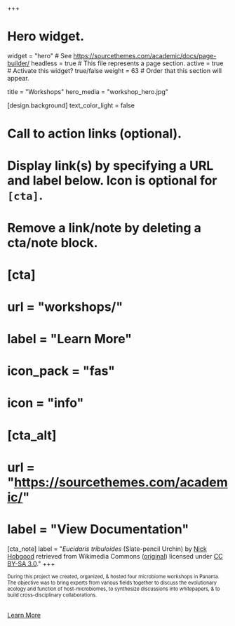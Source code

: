 +++
# Hero widget.
widget = "hero"  # See https://sourcethemes.com/academic/docs/page-builder/
headless = true  # This file represents a page section.
active = true  # Activate this widget? true/false
weight = 63  # Order that this section will appear.

title = "Workshops"
hero_media = "workshop_hero.jpg"

[design.background]
  text_color_light = false

# Call to action links (optional).
#   Display link(s) by specifying a URL and label below. Icon is optional for `[cta]`.
#   Remove a link/note by deleting a cta/note block.
# [cta]
#   url = "workshops/"
#   label = "Learn More"
#   icon_pack = "fas"
#   icon = "info"
  
# [cta_alt]
#   url = "https://sourcethemes.com/academic/"
#   label = "View Documentation"

[cta_note]
  label = "*Eucidaris tribuloides* (Slate-pencil Urchin) by [Nick Hobgood](https://commons.wikimedia.org/wiki/User:Nhobgood) retrieved from Wikimedia Commons ([original](https://commons.wikimedia.org/wiki/File:Eucidaris_tribuloides_(Slate-pencil_Urchin).jpg)) licensed under [CC BY-SA 3.0](https://creativecommons.org/licenses/by-sa/3.0/deed.en)."
+++

<p style="font-size:0.8em;">
During this project we created, organized, & hosted four microbiome workshops in Panama. The objective was to bring experts from various fields together to discuss the evolutionary ecology and function of host-microbiomes, to synthesize discussions into whitepapers, & to build cross-disciplinary collaborations. 
</p>

<div style="height: 5px"></div>

<p>
  <a href="workshops/" rel="noopener" class="hero-cta-alt pl-2" style="font-size:1.0em;">Learn More <i class="fas fa-angle-right"></i></a>
</p>








